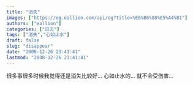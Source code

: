 ```yaml
---
title: "消失"
images: ["https://og.eallion.com/api/og?title=%E6%B6%88%E5%A4%B1"]
authors: ["eallion"]
categories: ["日志"]
tags: ["消失","心如止水"]
draft: false
slug: "disappear"
date: "2008-12-26 23:41:41"
lastmod: "2008-12-26 23:41:41"
---
```


很多事很多时候我觉得还是消失比较好... 心如止水的... 就不会受伤害...
